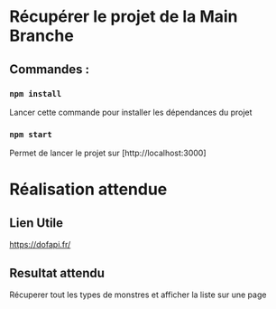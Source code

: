 # Récupérer le projet de la Main Branche 

## Commandes :

### `npm install`

Lancer cette commande pour installer les dépendances du projet 

### `npm start`

Permet de lancer le projet sur [http://localhost:3000]



# Réalisation attendue

## Lien Utile

https://dofapi.fr/ 

## Resultat attendu

Récuperer tout les types de monstres et afficher la liste sur une page  
